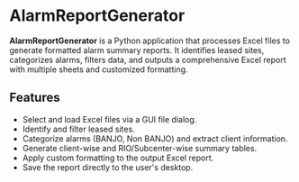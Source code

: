 # AlarmReportGenerator

**AlarmReportGenerator** is a Python application that processes Excel files to generate formatted alarm summary reports. It identifies leased sites, categorizes alarms, filters data, and outputs a comprehensive Excel report with multiple sheets and customized formatting.

## Features

- Select and load Excel files via a GUI file dialog.
- Identify and filter leased sites.
- Categorize alarms (BANJO, Non BANJO) and extract client information.
- Generate client-wise and RIO/Subcenter-wise summary tables.
- Apply custom formatting to the output Excel report.
- Save the report directly to the user's desktop.
